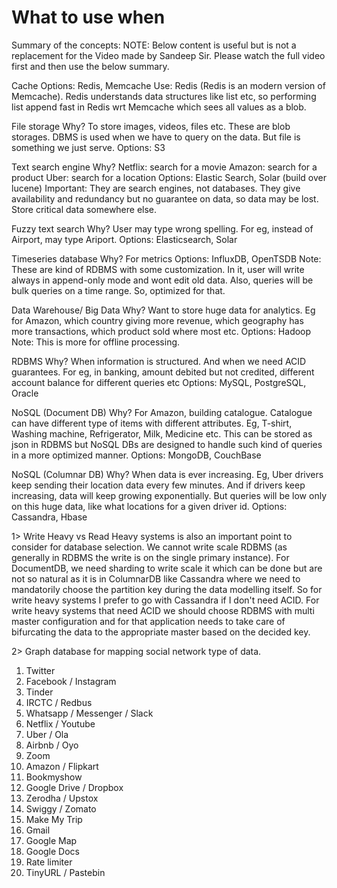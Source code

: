 # What to use when

Summary of the concepts: 
NOTE: Below content is useful but is not a replacement for the Video made by Sandeep Sir. Please watch the full video first and then use the below summary.

Cache
Options: Redis, Memcache
Use: Redis (Redis is an modern version of Memcache). Redis understands data structures like list etc, so performing list append fast in Redis wrt Memcache which sees all values as a blob.

File storage
Why? To store images, videos, files etc. These are blob storages. DBMS is used when we have to query on the data. But file is something we just serve.
Options: S3

Text search engine
Why?
Netflix: search for a movie
Amazon: search for a product
Uber: search for a location
Options: Elastic Search, Solar (build over lucene)
Important: They are search engines, not databases. They give availability and redundancy but no guarantee on data, so data may be lost. Store critical data somewhere else.

Fuzzy text search
Why? User may type wrong spelling. For eg, instead of Airport, may type Ariport.
Options: Elasticsearch, Solar

Timeseries database
Why? For metrics
Options: InfluxDB, OpenTSDB 
Note: These are kind of RDBMS with some customization. In it, user will write always in append-only mode and wont edit old data. Also, queries will be bulk queries on a time range. So, optimized for that.

Data Warehouse/ Big Data
Why? Want to store huge data for analytics. Eg for Amazon, which country giving more revenue, which geography has more transactions, which product sold where most etc.
Options: Hadoop
Note: This is more for offline processing.

RDBMS
Why? When information is structured. And when we need ACID guarantees. For eg, in banking, amount debited but not credited, different account balance for different queries etc
Options: MySQL, PostgreSQL, Oracle

NoSQL (Document DB)
Why? For Amazon, building catalogue. Catalogue can have different type of items with different attributes. Eg, T-shirt, Washing machine, Refrigerator, Milk, Medicine etc. This can be stored as json in RDBMS but NoSQL DBs are designed to handle such kind of queries in a more optimized manner.
Options: MongoDB, CouchBase

NoSQL (Columnar DB)
Why? When data is ever increasing. Eg, Uber drivers keep sending their location data every few minutes. And if drivers keep increasing, data will keep growing exponentially. But queries will be low only on this huge data, like what locations for a given driver id.
Options: Cassandra, Hbase

1> Write Heavy vs Read Heavy systems is also an important point to consider for database selection. We cannot write scale RDBMS (as generally in RDBMS the write is on the single primary instance). For DocumentDB, we need sharding to write scale it which can be done but are not so natural as it is in ColumnarDB like Cassandra where we need to mandatorily choose the partition key during the data modelling itself. So for write heavy systems I prefer to go with Cassandra if I don't need ACID. For write heavy systems that need ACID we should choose RDBMS with multi master configuration and for that application needs to take care of bifurcating the data to the appropriate master based on the decided key. 

2>  Graph database for mapping social network type of data.



1. Twitter
2. Facebook / Instagram
3. Tinder
4. IRCTC / Redbus
5. Whatsapp / Messenger / Slack
6. Netflix / Youtube
7. Uber / Ola
8. Airbnb / Oyo
9. Zoom
10. Amazon / Flipkart
11. Bookmyshow
12. Google Drive / Dropbox
13. Zerodha / Upstox
14. Swiggy / Zomato
15. Make My Trip
16. Gmail
17. Google Map
18. Google Docs
19. Rate limiter
20. TinyURL / Pastebin 
